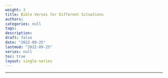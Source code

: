 ```yaml
---
weight: 3
title: Bible Verses for Different Situations
authors:
categories: null
tags:
description: 
draft: false
date: "2022-09-25"
lastmod: "2022-09-25"
series: null
toc: true
layout: single-series
---
```



<!--more-->
---